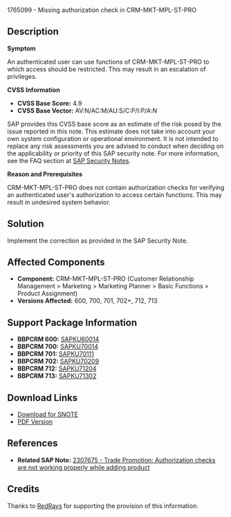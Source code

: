 1765099 - Missing authorization check in CRM-MKT-MPL-ST-PRO

## Description

**Symptom**

An authenticated user can use functions of CRM-MKT-MPL-ST-PRO to which access should be restricted. This may result in an escalation of privileges.

**CVSS Information**

- **CVSS Base Score:** 4.9
- **CVSS Base Vector:** AV:N/AC:M/AU:S/C:P/I:P/A:N

SAP provides this CVSS base score as an estimate of the risk posed by the issue reported in this note. This estimate does not take into account your own system configuration or operational environment. It is not intended to replace any risk assessments you are advised to conduct when deciding on the applicability or priority of this SAP security note. For more information, see the FAQ section at [SAP Security Notes](https://service.sap.com/securitynotes/).

**Reason and Prerequisites**

CRM-MKT-MPL-ST-PRO does not contain authorization checks for verifying an authenticated user's authorization to access certain functions. This may result in undesired system behavior.

## Solution

Implement the correction as provided in the SAP Security Note.

## Affected Components

- **Component:** CRM-MKT-MPL-ST-PRO (Customer Relationship Management > Marketing > Marketing Planner > Basic Functions > Product Assignment)
- **Versions Affected:** 600, 700, 701, 702+, 712, 713

## Support Package Information

- **BBPCRM 600:** [SAPKU60014](https://me.sap.com/supportpackage/SAPKU60014)
- **BBPCRM 700:** [SAPKU70014](https://me.sap.com/supportpackage/SAPKU70014)
- **BBPCRM 701:** [SAPKU70111](https://me.sap.com/supportpackage/SAPKU70111)
- **BBPCRM 702:** [SAPKU70209](https://me.sap.com/supportpackage/SAPKU70209)
- **BBPCRM 712:** [SAPKU71204](https://me.sap.com/supportpackage/SAPKU71204)
- **BBPCRM 713:** [SAPKU71302](https://me.sap.com/supportpackage/SAPKU71302)

## Download Links

- [Download for SNOTE](https://notesdownloads.sap.com/note/0040000011961682017)
- [PDF Version](https://userapps.support.sap.com/sap/support/sfm/notes/print/0001765099?language=en-US&token=F0E9711C809C292191C22BAEF2811A97)

## References

- **Related SAP Note:** [2307675 - Trade Promotion: Authorization checks are not working properly while adding product](https://me.sap.com/notes/0002307675)

## Credits

Thanks to [RedRays](https://redrays.io) for supporting the provision of this information.